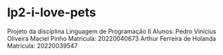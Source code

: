 # lp2-i-love-pets
Projeto da disciplina Linguagem de Programação II
Alunos:
Pedro Vinicius Oliveira Maciel Pinho
Matrícula: 20220040673
Arthur Ferreira de Holanda
Matrícula: 20220039547 
